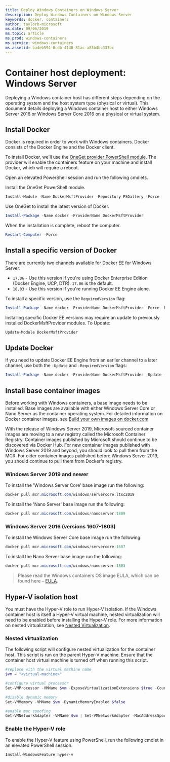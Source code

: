 ```yaml
---
title: Deploy Windows Containers on Windows Server
description: Deploy Windows Containers on Windows Server
keywords: docker, containers
author: taylorb-microsoft
ms.date: 09/06/2019
ms.topic: article
ms.prod: windows-containers
ms.service: windows-containers
ms.assetid: ba4eb594-0cdb-4148-81ac-a83b4bc337bc
---
```

# Container host deployment: Windows Server

Deploying a Windows container host has different steps depending on the operating system and the host system type (physical or virtual). This document details deploying a Windows container host to either Windows Server 2016 or Windows Server Core 2016 on a physical or virtual system.

## Install Docker

Docker is required in order to work with Windows containers. Docker consists of the Docker Engine and the Docker client.

To install Docker, we'll use the [OneGet provider PowerShell module](https://github.com/OneGet/MicrosoftDockerProvider). The provider will enable the containers feature on your machine and install Docker, which will require a reboot.

Open an elevated PowerShell session and run the following cmdlets.

Install the OneGet PowerShell module.

```PowerShell
Install-Module -Name DockerMsftProvider -Repository PSGallery -Force
```

Use OneGet to install the latest version of Docker.

```PowerShell
Install-Package -Name docker -ProviderName DockerMsftProvider
```

When the installation is complete, reboot the computer.

```PowerShell
Restart-Computer -Force
```

## Install a specific version of Docker

There are currently two channels available for Docker EE for Windows Server:

* `17.06` - Use this version if you're using Docker Enterprise Edition (Docker Engine, UCP, DTR). `17.06` is the default.
* `18.03` - Use this version if you're running Docker EE Engine alone.

To install a specific version, use the `RequiredVersion` flag:

```PowerShell
Install-Package -Name docker -ProviderName DockerMsftProvider -Force -RequiredVersion 18.03
```

Installing specific Docker EE versions may require an update to previously installed DockerMsftProvider modules. To Update:

```PowerShell
Update-Module DockerMsftProvider
```

## Update Docker

If you need to update Docker EE Engine from an earlier channel to a later channel, use both the `-Update` and `-RequiredVersion` flags:

```PowerShell
Install-Package -Name docker -ProviderName DockerMsftProvider -Update -Force -RequiredVersion 18.03
```

## Install base container images

Before working with Windows containers, a base image needs to be installed. Base images are available with either Windows Server Core or Nano Server as the container operating system. For detailed information on Docker container images, see [Build your own images on docker.com](https://docs.docker.com/engine/tutorials/dockerimages/).

With the release of Windows Server 2019, Microsoft-sourced container images are moving to a new registry called the Microsoft Container Registry. Container images published by Microsoft should continue to be discovered via Docker Hub. For new container images published with Windows Server 2019 and beyond, you should look to pull them from the MCR. For older container images published before Windows Server 2019, you should continue to pull them from Docker's registry.

### Windows Server 2019 and newer

To install the 'Windows Server Core' base image run the following:

```PowerShell
docker pull mcr.microsoft.com/windows/servercore:ltsc2019
```

To install the 'Nano Server' base image run the following:

```PowerShell
docker pull mcr.microsoft.com/windows/nanoserver:1809
```

### Windows Server 2016 (versions 1607-1803)

To install the Windows Server Core base image run the following:

```PowerShell
docker pull mcr.microsoft.com/windows/servercore:1607
```

To install the Nano Server base image run the following:

```PowerShell
docker pull mcr.microsoft.com/windows/nanoserver:1803
```

> Please read the Windows containers OS image EULA, which can be found here – [EULA](../images-eula.md).

## Hyper-V isolation host

You must have the Hyper-V role to run Hyper-V isolation. If the Windows container host is itself a Hyper-V virtual machine, nested virtualization will need to be enabled before installing the Hyper-V role. For more information on nested virtualization, see [Nested Virtualization](https://docs.microsoft.com/virtualization/hyper-v-on-windows/user-guide/nested-virtualization).

### Nested virtualization

The following script will configure nested virtualization for the container host. This script is run on the parent Hyper-V machine. Ensure that the container host virtual machine is turned off when running this script.

```PowerShell
#replace with the virtual machine name
$vm = "<virtual-machine>"

#configure virtual processor
Set-VMProcessor -VMName $vm -ExposeVirtualizationExtensions $true -Count 2

#disable dynamic memory
Set-VMMemory -VMName $vm -DynamicMemoryEnabled $false

#enable mac spoofing
Get-VMNetworkAdapter -VMName $vm | Set-VMNetworkAdapter -MacAddressSpoofing On
```

### Enable the Hyper-V role

To enable the Hyper-V feature using PowerShell, run the following cmdlet in an elevated PowerShell session.

```PowerShell
Install-WindowsFeature hyper-v
```
